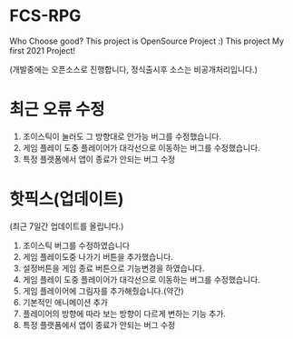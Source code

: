 # FCS-RPG
Who Choose good? This project is OpenSource Project :) This project My first 2021 Project!

(개발중에는 오픈소스로 진행합니다, 정식출시후 소스는 비공개처리입니다.)

# 최근 오류 수정
1. 조이스틱이 눌러도 그 방향대로 안가능 버그를 수정했습니다.
2. 게임 플레이 도중 플레이어가 대각선으로 이동하는 버그를 수정했습니다.
3. 특정 플랫폼에서 앱이 종료가 안되는 버그 수정

# 핫픽스(업데이트)

(최근 7일간 업데이트를 올립니다.)

1. 조이스틱 버그를 수정하였습니다
2. 게임 플레이도중 나가기 버튼을 추가했습니다.
3. 설정버튼을 게임 종료 버튼으로 기능변경을 하였습니다.
4. 게임 플레이 도중 플레이어가 대각선으로 이동하는 버그를 수정했습니다.
5. 게임 플레이어에 그림자를 추가해줬습니다.(약간)
6. 기본적인 애니메이션 추가
7. 플레이어의 방향에 따라 보는 방향이 다르게 변하는 기능 추가.
8. 특정 플랫폼에서 앱이 종료가 안되는 버그 수정